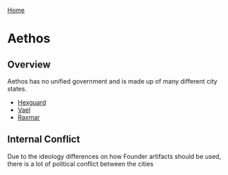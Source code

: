 [Home](../../README.md)

# Aethos

## Overview

Aethos has no unified government and is made up of many different city states.

- [Hexguard](hexguard.md)
- [Vael](vael.md)
- [Raxmar](raxmar.md)

## Internal Conflict

Due to the ideology differences on how Founder artifacts should be used, there is a lot of political conflict between the cities